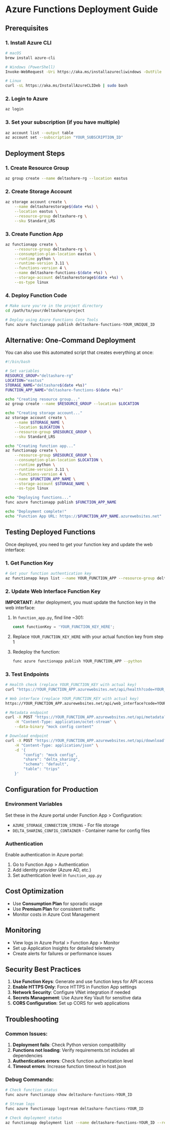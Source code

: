 # Azure Functions Deployment Guide

## Prerequisites

### 1. Install Azure CLI
```bash
# macOS
brew install azure-cli

# Windows (PowerShell)
Invoke-WebRequest -Uri https://aka.ms/installazurecliwindows -OutFile .\AzureCLI.msi; Start-Process msiexec.exe -Wait -ArgumentList '/I AzureCLI.msi /quiet'

# Linux
curl -sL https://aka.ms/InstallAzureCLIDeb | sudo bash
```

### 2. Login to Azure
```bash
az login
```

### 3. Set your subscription (if you have multiple)
```bash
az account list --output table
az account set --subscription "YOUR_SUBSCRIPTION_ID"
```

## Deployment Steps

### 1. Create Resource Group
```bash
az group create --name deltashare-rg --location eastus
```

### 2. Create Storage Account
```bash
az storage account create \
    --name deltasharestorage$(date +%s) \
    --location eastus \
    --resource-group deltashare-rg \
    --sku Standard_LRS
```

### 3. Create Function App
```bash
az functionapp create \
    --resource-group deltashare-rg \
    --consumption-plan-location eastus \
    --runtime python \
    --runtime-version 3.11 \
    --functions-version 4 \
    --name deltashare-functions-$(date +%s) \
    --storage-account deltasharestorage$(date +%s) \
    --os-type linux
```

### 4. Deploy Function Code
```bash
# Make sure you're in the project directory
cd /path/to/your/deltashare/project

# Deploy using Azure Functions Core Tools
func azure functionapp publish deltashare-functions-YOUR_UNIQUE_ID
```

## Alternative: One-Command Deployment

You can also use this automated script that creates everything at once:

```bash
#!/bin/bash

# Set variables
RESOURCE_GROUP="deltashare-rg"
LOCATION="eastus"
STORAGE_NAME="deltashare$(date +%s)"
FUNCTION_APP_NAME="deltashare-functions-$(date +%s)"

echo "Creating resource group..."
az group create --name $RESOURCE_GROUP --location $LOCATION

echo "Creating storage account..."
az storage account create \
    --name $STORAGE_NAME \
    --location $LOCATION \
    --resource-group $RESOURCE_GROUP \
    --sku Standard_LRS

echo "Creating function app..."
az functionapp create \
    --resource-group $RESOURCE_GROUP \
    --consumption-plan-location $LOCATION \
    --runtime python \
    --runtime-version 3.11 \
    --functions-version 4 \
    --name $FUNCTION_APP_NAME \
    --storage-account $STORAGE_NAME \
    --os-type linux

echo "Deploying functions..."
func azure functionapp publish $FUNCTION_APP_NAME

echo "Deployment complete!"
echo "Function App URL: https://$FUNCTION_APP_NAME.azurewebsites.net"
```

## Testing Deployed Functions

Once deployed, you need to get your function key and update the web interface:

### 1. Get Function Key
```bash
# Get your function authentication key
az functionapp keys list --name YOUR_FUNCTION_APP --resource-group deltashare-rg
```

### 2. Update Web Interface Function Key
**IMPORTANT**: After deployment, you must update the function key in the web interface:

1. In `function_app.py`, find line ~301:
   ```javascript
   const functionKey = 'YOUR_FUNCTION_KEY_HERE';
   ```

2. Replace `YOUR_FUNCTION_KEY_HERE` with your actual function key from step 1

3. Redeploy the function:
   ```bash
   func azure functionapp publish YOUR_FUNCTION_APP --python
   ```

### 3. Test Endpoints
```bash
# Health check (replace YOUR_FUNCTION_KEY with actual key)
curl "https://YOUR_FUNCTION_APP.azurewebsites.net/api/health?code=YOUR_FUNCTION_KEY"

# Web interface (replace YOUR_FUNCTION_KEY with actual key)
https://YOUR_FUNCTION_APP.azurewebsites.net/api/web_interface?code=YOUR_FUNCTION_KEY

# Metadata endpoint
curl -X POST "https://YOUR_FUNCTION_APP.azurewebsites.net/api/metadata?code=YOUR_FUNCTION_KEY" \
    -H "Content-Type: application/octet-stream" \
    --data-binary "mock config content"

# Download endpoint
curl -X POST "https://YOUR_FUNCTION_APP.azurewebsites.net/api/download?code=YOUR_FUNCTION_KEY" \
    -H "Content-Type: application/json" \
    -d '{
        "config": "mock config",
        "share": "delta_sharing", 
        "schema": "default",
        "table": "trips"
    }'
```

## Configuration for Production

### Environment Variables
Set these in the Azure portal under Function App > Configuration:

- `AZURE_STORAGE_CONNECTION_STRING` - For file storage
- `DELTA_SHARING_CONFIG_CONTAINER` - Container name for config files

### Authentication
Enable authentication in Azure portal:
1. Go to Function App > Authentication
2. Add identity provider (Azure AD, etc.)
3. Set authentication level in `function_app.py`

## Cost Optimization

- Use **Consumption Plan** for sporadic usage
- Use **Premium Plan** for consistent traffic
- Monitor costs in Azure Cost Management

## Monitoring

- View logs in Azure Portal > Function App > Monitor
- Set up Application Insights for detailed telemetry
- Create alerts for failures or performance issues

## Security Best Practices

1. **Use Function Keys**: Generate and use function keys for API access
2. **Enable HTTPS Only**: Force HTTPS in Function App settings
3. **Network Security**: Configure VNet integration if needed
4. **Secrets Management**: Use Azure Key Vault for sensitive data
5. **CORS Configuration**: Set up CORS for web applications

## Troubleshooting

### Common Issues:
1. **Deployment fails**: Check Python version compatibility
2. **Functions not loading**: Verify requirements.txt includes all dependencies
3. **Authentication errors**: Check function authorization level
4. **Timeout errors**: Increase function timeout in host.json

### Debug Commands:
```bash
# Check function status
func azure functionapp show deltashare-functions-YOUR_ID

# Stream logs
func azure functionapp logstream deltashare-functions-YOUR_ID

# Check deployment status
az functionapp deployment list --name deltashare-functions-YOUR_ID --resource-group deltashare-rg
```